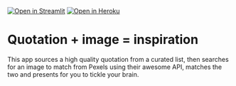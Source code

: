 [![Open in Streamlit](https://static.streamlit.io/badges/streamlit_badge_black_white.svg)](https://share.streamlit.io/daniellewisdl/quote-image-gen/main/app.py)
[![Open in Heroku]('heroku_badge_black_white.svg')](https://quote-image-gen.herokuapp.com/)


# Quotation + image = inspiration

This app sources a high quality quotation from a curated list, then searches for an image to match from Pexels using their awesome API, matches the two and presents for you to tickle your brain.

